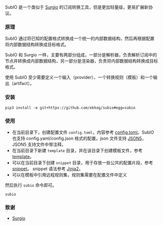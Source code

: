 SubIO 是一个类似于 [Surgio](https://surgio.js.org/) 的订阅转换工具，但是更加轻量级，更易扩展新协议。

### 原理

SubIO 通过将已知的配置格式转换成一个统一的内部数据结构，然后再根据配置将内部数据结构转换成目标格式。

SubIO 和 Surgio 一样，主要有两部分组成，一部分是解析器，负责解析订阅中的节点并转换成内部数据结构，另一部分是渲染器，负责将内部数据结构转换成目标格式。

使用 SubIO 至少需要定义一个输入（provider）、一个转换规则（模板）和一个输出（artifact）。 

### 安装

```shell
pip3 install -e git+https://github.com/ekkog/subio#egg=subio
```

### 使用

- 在当前目录下，创建配置文件 `config.toml`，内容参考 [config.toml](./config.example.toml)。SubIO 也支持 config.yaml/config.json 格式的配置，json 文件支持 [JSON5](https://json5.org/)，JSON5 支持文件中带注释。
- 在当前目录下新建 `template` 目录，并在该目录下创建模板文件，参考 [template](./example/template/clash.yaml)。
- 可以在当前目录下创建 `snippet` 目录，用于存放一些公共的配置片段，参考 [snippet](./example/snippet)。 snippet 语法参考 [Jinja2](https://jinja.palletsprojects.com/en/3.0.x/templates/#macros)。
- 可以在模板中引用远程规则集，规则集需要在配置文件中定义

然后执行 `subio` 命令即可。

```shell
subio
```

### 致谢

- [Surgio](https://surgio.js.org/)